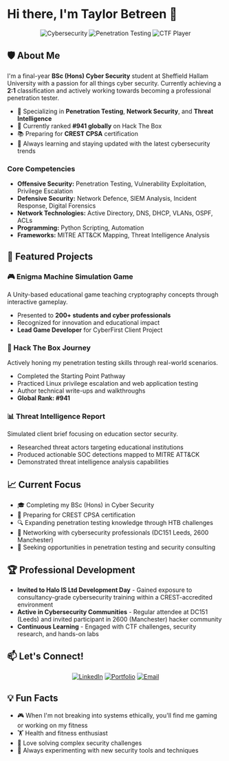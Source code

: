 # Hi there, I'm Taylor Betreen 👋

<div align="center">
  
  ![Cybersecurity](https://img.shields.io/badge/Cybersecurity-Student-red?style=for-the-badge)
  ![Penetration Testing](https://img.shields.io/badge/Penetration-Testing-blue?style=for-the-badge)
  ![CTF Player](https://img.shields.io/badge/CTF-Player-green?style=for-the-badge)
  
</div>

## 🛡️ About Me

I'm a final-year **BSc (Hons) Cyber Security** student at Sheffield Hallam University with a passion for all things cyber security. Currently achieving a **2:1** classification and actively working towards becoming a professional penetration tester.

- 🔐 Specializing in **Penetration Testing**, **Network Security**, and **Threat Intelligence**
- 🎯 Currently ranked **#941 globally** on Hack The Box
- 📚 Preparing for **CREST CPSA** certification
- 🌱 Always learning and staying updated with the latest cybersecurity trends

### Core Competencies
- **Offensive Security:** Penetration Testing, Vulnerability Exploitation, Privilege Escalation
- **Defensive Security:** Network Defence, SIEM Analysis, Incident Response, Digital Forensics
- **Network Technologies:** Active Directory, DNS, DHCP, VLANs, OSPF, ACLs
- **Programming:** Python Scripting, Automation
- **Frameworks:** MITRE ATT&CK Mapping, Threat Intelligence Analysis

## 🚀 Featured Projects

### 🎮 Enigma Machine Simulation Game
A Unity-based educational game teaching cryptography concepts through interactive gameplay.
- Presented to **200+ students and cyber professionals**
- Recognized for innovation and educational impact
- **Lead Game Developer** for CyberFirst Client Project

### 🎯 Hack The Box Journey
Actively honing my penetration testing skills through real-world scenarios.
- Completed the Starting Point Pathway
- Practiced Linux privilege escalation and web application testing
- Author technical write-ups and walkthroughs
- **Global Rank: #941**

### 📊 Threat Intelligence Report
Simulated client brief focusing on education sector security.
- Researched threat actors targeting educational institutions
- Produced actionable SOC detections mapped to MITRE ATT&CK
- Demonstrated threat intelligence analysis capabilities

## 📈 Current Focus

- 🎓 Completing my BSc (Hons) in Cyber Security
- 📝 Preparing for CREST CPSA certification
- 🔍 Expanding penetration testing knowledge through HTB challenges
- 🤝 Networking with cybersecurity professionals (DC151 Leeds, 2600 Manchester)
- 💼 Seeking opportunities in penetration testing and security consulting

## 🏆 Professional Development

- **Invited to Halo IS Ltd Development Day** - Gained exposure to consultancy-grade cybersecurity training within a CREST-accredited environment
- **Active in Cybersecurity Communities** - Regular attendee at DC151 (Leeds) and invited participant in 2600 (Manchester) hacker community
- **Continuous Learning** - Engaged with CTF challenges, security research, and hands-on labs

## 📫 Let's Connect!

<div align="center">
  
  [![LinkedIn](https://img.shields.io/badge/LinkedIn-Connect-blue?style=for-the-badge&logo=linkedin)](https://www.linkedin.com/in/taylorbetreen)
  [![Portfolio](https://img.shields.io/badge/Portfolio-Visit-green?style=for-the-badge&logo=google-chrome)](https://taylorbetreen.dev/)
  [![Email](https://img.shields.io/badge/Email-Contact-red?style=for-the-badge&logo=protonmail)](mailto:taylorbetreenn@protonmail.com)
  
</div>

## 💡 Fun Facts

- 🎮 When I'm not breaking into systems ethically, you'll find me gaming or working on my fitness
- 🏋️ Health and fitness enthusiast
- 🧩 Love solving complex security challenges
- 🔬 Always experimenting with new security tools and techniques

